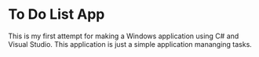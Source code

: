 # To Do List App

This is my first attempt for making a Windows application using C# and Visual Studio. This application is just a simple application mananging tasks.
